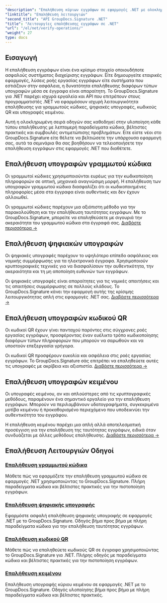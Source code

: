 ```yaml
---
"description": "Επαλήθευση κύριων εγγράφων σε εφαρμογές .NET με ολοκληρωμένα εκπαιδευτικά σεμινάρια για γραμμωτό κώδικα, ψηφιακή υπογραφή, κωδικό QR και έλεγχο ταυτότητας κειμένου χρησιμοποιώντας το GroupDocs.Signature."
"linktitle": "Επαλήθευση λειτουργιών"
"second_title": "API GroupDocs.Signature .NET"
"title": "Λειτουργίες επαλήθευσης εγγράφων σε .NET"
"url": "/el/net/verify-operations/"
"weight": 27
type: docs
---
```

## Εισαγωγή

Η επαλήθευση εγγράφων είναι ένα κρίσιμο στοιχείο οποιουδήποτε ασφαλούς συστήματος διαχείρισης εγγράφων. Είτε δημιουργείτε εταιρικές εφαρμογές, λύσεις ροής εργασίας εγγράφων είτε συστήματα που εστιάζουν στην ασφάλεια, η δυνατότητα επαλήθευσης διαφόρων τύπων υπογραφών μέσα σε έγγραφα είναι απαραίτητη. Το GroupDocs.Signature για .NET παρέχει ισχυρά εργαλεία και API που επιτρέπουν στους προγραμματιστές .NET να εφαρμόσουν ισχυρή λειτουργικότητα επαλήθευσης για γραμμωτούς κώδικες, ψηφιακές υπογραφές, κωδικούς QR και υπογραφές κειμένου.

Αυτή η ολοκληρωμένη σειρά οδηγών σας καθοδηγεί στην υλοποίηση κάθε τύπου επαλήθευσης με λεπτομερή παραδείγματα κώδικα, βέλτιστες πρακτικές και συμβουλές αντιμετώπισης προβλημάτων. Είτε είστε νέοι στο GroupDocs.Signature είτε θέλετε να βελτιώσετε την υπάρχουσα εφαρμογή σας, αυτά τα σεμινάρια θα σας βοηθήσουν να τελειοποιήσετε την επαλήθευση εγγράφων στις εφαρμογές .NET που διαθέτετε.

## Επαλήθευση υπογραφών γραμμωτού κώδικα

Οι γραμμωτοί κώδικες χρησιμοποιούνται ευρέως για την κωδικοποίηση πληροφοριών σε οπτική, μηχανικά αναγνώσιμη μορφή. Η επαλήθευση των υπογραφών γραμμωτού κώδικα διασφαλίζει ότι οι κωδικοποιημένες πληροφορίες μέσα στα έγγραφα είναι αυθεντικές και δεν έχουν αλλοιωθεί.

Οι γραμμωτοί κώδικες παρέχουν μια αξιόπιστη μέθοδο για την παρακολούθηση και την επαλήθευση ταυτότητας εγγράφων. Με το GroupDocs.Signature, μπορείτε να επαληθεύσετε με σιγουριά την ακεραιότητα του γραμμωτού κώδικα στα έγγραφά σας. [Διαβάστε περισσότερα →](/net/verify-operations/verify-barcode/)

## Επαλήθευση ψηφιακών υπογραφών

Οι ψηφιακές υπογραφές παρέχουν το υψηλότερο επίπεδο ασφάλειας και νομικής συμμόρφωσης για τα ηλεκτρονικά έγγραφα. Χρησιμοποιούν κρυπτογραφικές τεχνικές για να διασφαλίσουν την αυθεντικότητα, την ακεραιότητα και τη μη αποποίηση ευθυνών των εγγράφων.


Οι ψηφιακές υπογραφές είναι απαραίτητες για τις νομικές απαιτήσεις και τις απαιτήσεις συμμόρφωσης σε πολλούς κλάδους. Το GroupDocs.Signature κάνει την εφαρμογή αυτής της κρίσιμης λειτουργικότητας απλή στις εφαρμογές .NET σας. [Διαβάστε περισσότερα →](/net/verify-operations/verify-digital/)

## Επαλήθευση υπογραφών κωδικού QR

Οι κωδικοί QR έχουν γίνει πανταχού παρόντες στις σύγχρονες ροές εργασίας εγγράφων, προσφέροντας έναν ευέλικτο τρόπο κωδικοποίησης διαφόρων τύπων πληροφοριών που μπορούν να σαρωθούν και να υποστούν επεξεργασία γρήγορα.

Οι κωδικοί QR προσφέρουν ευκολία και ασφάλεια στις ροές εργασίας εγγράφων. Το GroupDocs.Signature σάς επιτρέπει να επαληθεύετε αυτές τις υπογραφές με ακρίβεια και αξιοπιστία. [Διαβάστε περισσότερα →](/net/verify-operations/verify-qr-code/)

## Επαλήθευση υπογραφών κειμένου

Οι υπογραφές κειμένου, αν και απλούστερες από τις κρυπτογραφικές μεθόδους, παραμένουν ένα σημαντικό εργαλείο για την επαλήθευση εγγράφων. Μπορούν να περιλαμβάνουν υδατογραφήματα, συγκεκριμένα μοτίβα κειμένου ή προκαθορισμένο περιεχόμενο που υποδεικνύει την αυθεντικότητα του εγγράφου.

Η επαλήθευση κειμένου παρέχει μια απλή αλλά αποτελεσματική προσέγγιση για την επαλήθευση της ταυτότητας εγγράφων, ειδικά όταν συνδυάζεται με άλλες μεθόδους επαλήθευσης. [Διαβάστε περισσότερα →](/net/verify-operations/verify-text/)

## Επαλήθευση Λειτουργιών Οδηγοί
### [Επαλήθευση γραμμωτού κώδικα](./verify-barcode/)
Μάθετε πώς να εφαρμόζετε την επαλήθευση γραμμωτού κώδικα σε εφαρμογές .NET χρησιμοποιώντας το GroupDocs.Signature. Πλήρη παραδείγματα κώδικα και βέλτιστες πρακτικές για την πιστοποίηση εγγράφων.

### [Επαλήθευση ψηφιακής υπογραφής](./verify-digital/)
Εφαρμόστε ασφαλή επαλήθευση ψηφιακής υπογραφής σε εφαρμογές .NET με το GroupDocs.Signature. Οδηγός βήμα προς βήμα με πλήρη παραδείγματα κώδικα για την επαλήθευση ταυτότητας εγγράφων.

### [Επαλήθευση κωδικού QR](./verify-qr-code/)
Μάθετε πώς να επαληθεύετε κωδικούς QR σε έγγραφα χρησιμοποιώντας το GroupDocs.Signature για .NET. Πλήρης οδηγός με παραδείγματα κώδικα και βέλτιστες πρακτικές για την πιστοποίηση εγγράφων.

### [Επαλήθευση κειμένου](./verify-text/)
Επαλήθευση υπογραφής κύριου κειμένου σε εφαρμογές .NET με το GroupDocs.Signature. Οδηγός υλοποίησης βήμα προς βήμα με πλήρη παραδείγματα κώδικα και βέλτιστες πρακτικές.